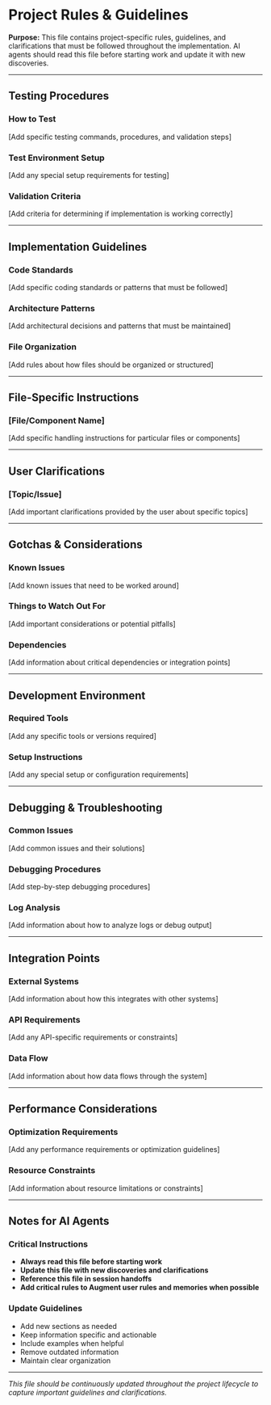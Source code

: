 # Project Rules & Guidelines

**Purpose:** This file contains project-specific rules, guidelines, and clarifications that must be followed throughout the implementation. AI agents should read this file before starting work and update it with new discoveries.

---

## Testing Procedures

### How to Test
[Add specific testing commands, procedures, and validation steps]

### Test Environment Setup
[Add any special setup requirements for testing]

### Validation Criteria
[Add criteria for determining if implementation is working correctly]

---

## Implementation Guidelines

### Code Standards
[Add specific coding standards or patterns that must be followed]

### Architecture Patterns
[Add architectural decisions and patterns that must be maintained]

### File Organization
[Add rules about how files should be organized or structured]

---

## File-Specific Instructions

### [File/Component Name]
[Add specific handling instructions for particular files or components]

---

## User Clarifications

### [Topic/Issue]
[Add important clarifications provided by the user about specific topics]

---

## Gotchas & Considerations

### Known Issues
[Add known issues that need to be worked around]

### Things to Watch Out For
[Add important considerations or potential pitfalls]

### Dependencies
[Add information about critical dependencies or integration points]

---

## Development Environment

### Required Tools
[Add any specific tools or versions required]

### Setup Instructions
[Add any special setup or configuration requirements]


---

## Debugging & Troubleshooting

### Common Issues
[Add common issues and their solutions]

### Debugging Procedures
[Add step-by-step debugging procedures]

### Log Analysis
[Add information about how to analyze logs or debug output]

---

## Integration Points

### External Systems
[Add information about how this integrates with other systems]

### API Requirements
[Add any API-specific requirements or constraints]

### Data Flow
[Add information about how data flows through the system]

---

## Performance Considerations

### Optimization Requirements
[Add any performance requirements or optimization guidelines]

### Resource Constraints
[Add information about resource limitations or constraints]

---

## Notes for AI Agents

### Critical Instructions
- **Always read this file before starting work**
- **Update this file with new discoveries and clarifications**
- **Reference this file in session handoffs**
- **Add critical rules to Augment user rules and memories when possible**

### Update Guidelines
- Add new sections as needed
- Keep information specific and actionable
- Include examples when helpful
- Remove outdated information
- Maintain clear organization

---

*This file should be continuously updated throughout the project lifecycle to capture important guidelines and clarifications.*
